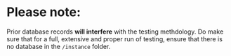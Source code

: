 # Please note:

Prior database records <strong>will interfere</strong> with the testing methdology. 
Do make sure that for a full, extensive and proper run of testing, ensure that there is no database in the <code>/instance</code> folder.